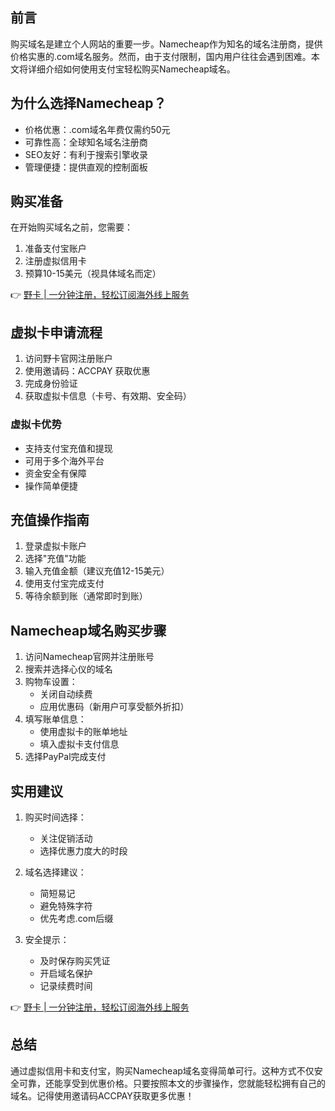 ## 前言

购买域名是建立个人网站的重要一步。Namecheap作为知名的域名注册商，提供价格实惠的.com域名服务。然而，由于支付限制，国内用户往往会遇到困难。本文将详细介绍如何使用支付宝轻松购买Namecheap域名。

## 为什么选择Namecheap？

- 价格优惠：.com域名年费仅需约50元
- 可靠性高：全球知名域名注册商
- SEO友好：有利于搜索引擎收录
- 管理便捷：提供直观的控制面板

## 购买准备

在开始购买域名之前，您需要：

1. 准备支付宝账户
2. 注册虚拟信用卡
3. 预算10-15美元（视具体域名而定）

👉 [野卡 | 一分钟注册，轻松订阅海外线上服务](https://bit.ly/bewildcard)

## 虚拟卡申请流程

1. 访问野卡官网注册账户
2. 使用邀请码：ACCPAY 获取优惠
3. 完成身份验证
4. 获取虚拟卡信息（卡号、有效期、安全码）

### 虚拟卡优势

- 支持支付宝充值和提现
- 可用于多个海外平台
- 资金安全有保障
- 操作简单便捷

## 充值操作指南

1. 登录虚拟卡账户
2. 选择"充值"功能
3. 输入充值金额（建议充值12-15美元）
4. 使用支付宝完成支付
5. 等待余额到账（通常即时到账）

## Namecheap域名购买步骤

1. 访问Namecheap官网并注册账号
2. 搜索并选择心仪的域名
3. 购物车设置：
   - 关闭自动续费
   - 应用优惠码（新用户可享受额外折扣）
4. 填写账单信息：
   - 使用虚拟卡的账单地址
   - 填入虚拟卡支付信息
5. 选择PayPal完成支付

## 实用建议

1. 购买时间选择：
   - 关注促销活动
   - 选择优惠力度大的时段

2. 域名选择建议：
   - 简短易记
   - 避免特殊字符
   - 优先考虑.com后缀

3. 安全提示：
   - 及时保存购买凭证
   - 开启域名保护
   - 记录续费时间

👉 [野卡 | 一分钟注册，轻松订阅海外线上服务](https://bit.ly/bewildcard)

## 总结

通过虚拟信用卡和支付宝，购买Namecheap域名变得简单可行。这种方式不仅安全可靠，还能享受到优惠价格。只要按照本文的步骤操作，您就能轻松拥有自己的域名。记得使用邀请码ACCPAY获取更多优惠！